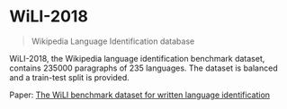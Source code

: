 # WiLI-2018
> Wikipedia Language Identification database

WiLI-2018, the Wikipedia language identification benchmark dataset, contains 235000 paragraphs of 235 languages. The dataset is balanced and a train-test split is provided.

Paper: [The WiLI benchmark dataset for written language identification](https://arxiv.org/abs/1801.07779)